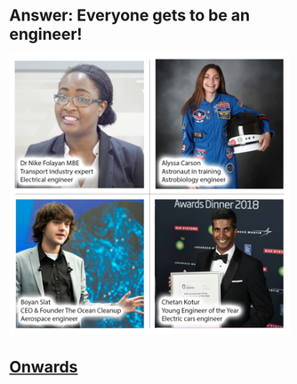 # Answer: Everyone gets to be an engineer!

![Young engineers with their titles](../assets/EverybodyEngineersWithTitles.png)

# [Onwards](session01/001.md)

